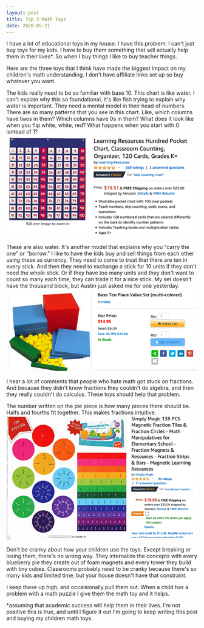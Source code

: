 ```yaml
---
layout: post
title: Top 3 Math Toys
date: 2020-05-21
---
```


I have a lot of educational toys in my house. I have this problem: I can't just buy toys for my kids. I have to buy them something that will actually help them in their lives*. So when I buy things I like to buy teacher things. 

Here are the three toys that I think have made the biggest impact on my children's math understanding. I don't have affiliate links set up so buy whatever you want. 

The kids really need to be so familiar with base 10. This chart is like water. I can't explain why this so foundational, it's like fish trying to explain why water is important. They need a mental model in their head of numbers. There are so many patterns that you see in this chart. Like, which columns have twos in them? Which columns have 0s in them? What does it look like when you flip white, white, red? What happens when you start with 0 isntead of 1? 
[![hundreds chart for sale](/post-images/buy-hundreds-chart.png)](https://www.amazon.com/Learning-Resources-Hundred-Pocket-LER2208/dp/B0006PJ0LY)

These are also water. It's another model that explains why you "carry the one" or "borrow." I like to have the kids buy and sell things from each other using these as currency. They need to come to trust that there are ten in every stick. And then they need to exchange a stick for 10 units if they don't need the whole stick. Or if they have too many units and they don't want to count so many each time, they can trade it for a nice stick. My set doesn't have the thousand block, but Austin just asked me for one yesterday. 
[![base ten blocks for sale](/post-images/buy-base-ten-blocks.png)](https://www.rainbowresource.com/product/010882/Base-Ten-Place-Value-Set-multi-colored.html?trackcode=googleBase&utm_source=google&utm_medium=cpc&adpos=&scid=scplp010882&sc_intid=010882&gclid=Cj0KCQjwzZj2BRDVARIsABs3l9Lqnqp5mAOfTvH6hFvNoH3i6uAua8i_cH2X_aiSz47LNdSjw1k_mGIaAshVEALw_wcB)

I hear a lot of comments that people who hate math got stuck on fractions. And because they didn't know fractions they couldn't do algebra, and then they really couldn't do calculus. These toys should help that problem. 

The number written on the pie piece is how many pieces there should be. Halfs and fourths fit together. This makes fractions intuitive. 
[![fraction circles for sale](/post-images/buy-fraction-pies.png)](https://www.amazon.com/Simply-Magic-Magnetic-Fraction-Circles/dp/B07NMFSGL7)

Don't be cranky about how your children use the toys. Except breaking or losing them, there's no wrong way. They internalize the concepts with every blueberry pie they create out of foam magnets and every tower they build with tiny cubes. Classrooms probably need to be cranky because there's so many kids and limited time, but your house doesn't have that constraint. 

I keep these up high, and occaisionally pull them out. When a child has a problem with a math puzzle I give them the math toy and it helps. 

*assuming that academic success will help them in their lives. I'm not positive this is true, and until I figure it out I'm going to keep writing this post and buying my children math toys. 